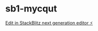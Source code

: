 # sb1-mycqut

[Edit in StackBlitz next generation editor ⚡️](https://stackblitz.com/~/github.com/primemerchantapp/sb1-mycqut)